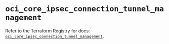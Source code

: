 # `oci_core_ipsec_connection_tunnel_management`

Refer to the Terraform Registry for docs: [`oci_core_ipsec_connection_tunnel_management`](https://registry.terraform.io/providers/hashicorp/oci/7.19.0/docs/resources/core_ipsec_connection_tunnel_management).
